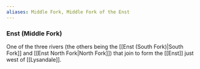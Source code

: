 ```yaml
---
aliases: Middle Fork, Middle Fork of the Enst
---
```


### Enst (Middle Fork)
One of the three rivers (the others being the [[Enst (South Fork)|South Fork]] and [[Enst North Fork|North Fork]]) that join to form the [[Enst]] just west of [[Lysandale]].